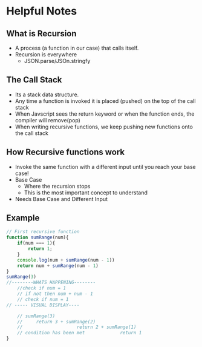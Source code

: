 # Helpful Notes

## What is Recursion
  * A process (a function in our case) that calls itself. 
* Recursion is everywhere
  * JSON.parse/JSOn.stringfy
  
## The Call Stack
* Its a stack data structure.
* Any time a function is invoked it is placed (pushed) on the top of the call stack
* When Javscript sees the return keyword or when the function ends, the compiler will remove(pop)
* When writing recursive functions, we keep pushing new functions onto the call stack
## How Recursive functions work
*  Invoke the same function with a different input until you reach your base case!
*  Base Case
   *  Where the recursion stops
   *  This is the most important concept to understand 
* Needs Base Case and Different Input

## Example
```js
// First recursive function
function sumRange(num){
    if(num === 1){
        return 1;
    }
    console.log(num + sumRange(num - 1))
    return num + sumRange(num - 1)
}
sumRange(3)
//--------WHATS HAPPENING--------
    //check if num = 1
    // if not then num + num - 1
    // check if num = 1
// ----- VISUAL DISPLAY----

    // sumRange(3)
    //     return 3 + sumRange(2)
    //                    return 2 + sumRange(1)
    // condition has been met             return 1
}
```